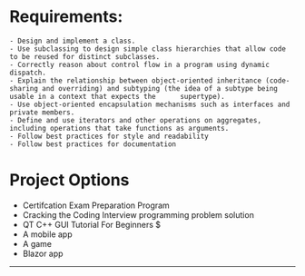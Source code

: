 # Requirements:
    - Design and implement a class. 
    - Use subclassing to design simple class hierarchies that allow code to be reused for distinct subclasses.
    - Correctly reason about control flow in a program using dynamic dispatch. 
    - Explain the relationship between object-oriented inheritance (code-sharing and overriding) and subtyping (the idea of a subtype being usable in a context that expects the      supertype).
    - Use object-oriented encapsulation mechanisms such as interfaces and private members.
    - Define and use iterators and other operations on aggregates, including operations that take functions as arguments. 
    - Follow best practices for style and readability
    - Follow best practices for documentation


# Project Options
- Certifcation Exam Preparation Program 
- Cracking the Coding Interview programming problem solution 
- QT C++ GUI Tutorial For Beginners $
- A mobile app
- A game
- Blazor app

------------------------------------------------------------------------------------------------------------------

